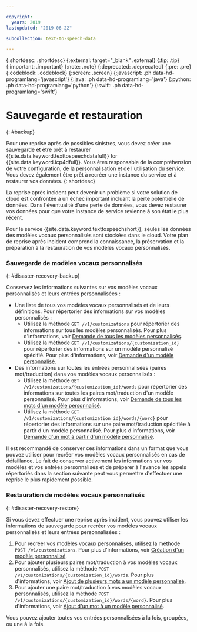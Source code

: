 ```yaml
---

copyright:
  years: 2019
lastupdated: "2019-06-22"

subcollection: text-to-speech-data

---
```


{:shortdesc: .shortdesc}
{:external: target="_blank" .external}
{:tip: .tip}
{:important: .important}
{:note: .note}
{:deprecated: .deprecated}
{:pre: .pre}
{:codeblock: .codeblock}
{:screen: .screen}
{:javascript: .ph data-hd-programlang='javascript'}
{:java: .ph data-hd-programlang='java'}
{:python: .ph data-hd-programlang='python'}
{:swift: .ph data-hd-programlang='swift'}

# Sauvegarde et restauration
{: #backup}

Pour une reprise après de possibles sinistres, vous devez créer une sauvegarde et être prêt à restaurer {{site.data.keyword.texttospeechdatafull}} for {{site.data.keyword.icp4dfull}}. Vous êtes responsable de la compréhension de votre configuration, de la personnalisation et de l'utilisation du service. Vous devez également être prêt à recréer une instance du service et à restaurer vos données.
{: shortdesc}

La reprise après incident peut devenir un problème si votre solution de cloud est confrontée à un échec important incluant la perte potentielle de données. Dans l'éventualité d'une perte de données, vous devez restaurer vos données pour que votre instance de service revienne à son état le plus récent. 

Pour le service {{site.data.keyword.texttospeechshort}}, seules les données des modèles vocaux personnalisés sont stockées dans le cloud. Votre plan de reprise après incident comprend la connaissance, la préservation et la préparation à la restauration de vos modèles vocaux personnalisés.

### Sauvegarde de modèles vocaux personnalisés
{: #disaster-recovery-backup}

Conservez les informations suivantes sur vos modèles vocaux personnalisés et leurs entrées personnalisées :

-   Une liste de tous vos modèles vocaux personnalisés et de leurs définitions. Pour répertorier des informations sur vos modèles personnalisés :
    -   Utilisez la méthode `GET /v1/customizations` pour répertorier des informations sur tous les modèles personnalisés. Pour plus d'informations, voir [Demande de tous les modèles personnalisés](/docs/services/text-to-speech-data?topic=text-to-speech-data-customModels#cuModelsQueryAll).
    -   Utilisez la méthode `GET /v1/customizations/{customization_id}` pour répertorier des informations sur un modèle personnalisé spécifié. Pour plus d'informations, voir [Demande d'un modèle personnalisé](/docs/services/text-to-speech-data?topic=text-to-speech-data-customModels#cuModelsQuery).
-   Des informations sur toutes les entrées personnalisées (paires mot/traduction) dans vos modèles vocaux personnalisés :
    -   Utilisez la méthode `GET /v1/customizations/{customization_id}/words` pour répertorier des informations sur toutes les paires mot/traduction d'un modèle personnalisé. Pour plus d'informations, voir [Demande de tous les mots d'un modèle personnalisé](/docs/services/text-to-speech-data?topic=text-to-speech-data-customWords#cuWordsQueryModel).
    -   Utilisez la méthode `GET /v1/customizations/{customization_id}/words/{word}` pour répertorier des informations sur une paire mot/traduction spécifiée à partir d'un modèle personnalisé. Pour plus d'informations, voir [Demande d'un mot à partir d'un modèle personnalisé](/docs/services/text-to-speech-data?topic=text-to-speech-data-customWords#cuWordQueryModel).

Il est recommandé de conserver ces informations dans un format que vous pouvez utiliser pour recréer vos modèles vocaux personnalisés en cas de défaillance. Le fait de conserver activement les informations sur vos modèles et vos entrées personnalisés et de préparer à l'avance les appels répertoriés dans la section suivante peut vous permettre d'effectuer une reprise le plus rapidement possible.

### Restauration de modèles vocaux personnalisés
{: #disaster-recovery-restore}

Si vous devez effectuer une reprise après incident, vous pouvez utiliser les informations de sauvegarde pour recréer vos modèles vocaux personnalisés et leurs entrées personnalisées :

1.  Pour recréer vos modèles vocaux personnalisés, utilisez la méthode `POST /v1/customizations`. Pour plus d'informations, voir [Création d'un modèle personnalisé](/docs/services/text-to-speech-data?topic=text-to-speech-data-customModels#cuModelsCreate).
1.  Pour ajouter plusieurs paires mot/traduction à vos modèles vocaux personnalisés, utilisez la méthode `POST /v1/customizations/{customization_id}/words`. Pour plus d'informations, voir [Ajout de plusieurs mots à un modèle personnalisé](/docs/services/text-to-speech-data?topic=text-to-speech-data-customWords#cuWordsAdd).
1.  Pour ajouter une paire mot/traduction à vos modèles vocaux personnalisés, utilisez la méthode `POST /v1/customizations/{customization_id}/words/{word}`. Pour plus d'informations, voir [Ajout d'un mot à un modèle personnalisé](/docs/services/text-to-speech-data?topic=text-to-speech-data-customWords#cuWordAdd).

Vous pouvez ajouter toutes vos entrées personnalisées à la fois, groupées, ou une à la fois.
